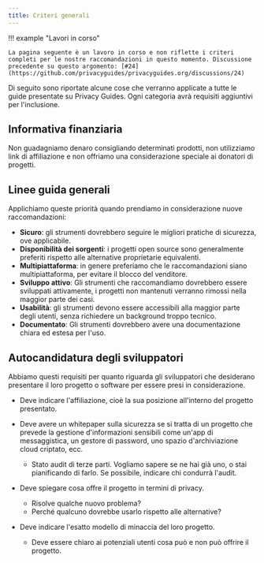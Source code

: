 ```yaml
---
title: Criteri generali
---
```


!!! example "Lavori in corso"

    La pagina seguente è un lavoro in corso e non riflette i criteri completi per le nostre raccomandazioni in questo momento. Discussione precedente su questo argomento: [#24](https://github.com/privacyguides/privacyguides.org/discussions/24)

Di seguito sono riportate alcune cose che verranno applicate a tutte le guide presentate su Privacy Guides. Ogni categoria avrà requisiti aggiuntivi per l'inclusione.

## Informativa finanziaria

Non guadagniamo denaro consigliando determinati prodotti, non utilizziamo link di affiliazione e non offriamo una considerazione speciale ai donatori di progetti.

## Linee guida generali

Applichiamo queste priorità quando prendiamo in considerazione nuove raccomandazioni:

- **Sicuro**: gli strumenti dovrebbero seguire le migliori pratiche di sicurezza, ove applicabile.
- **Disponibilità dei sorgenti**: i progetti open source sono generalmente preferiti rispetto alle alternative proprietarie equivalenti.
- **Multipiattaforma**: in genere preferiamo che le raccomandazioni siano multipiattaforma, per evitare il blocco del venditore.
- **Sviluppo attivo**: Gli strumenti che raccomandiamo dovrebbero essere sviluppati attivamente, i progetti non mantenuti verranno rimossi nella maggior parte dei casi.
- **Usabilità**: gli strumenti devono essere accessibili alla maggior parte degli utenti, senza richiedere un background troppo tecnico.
- **Documentato**: Gli strumenti dovrebbero avere una documentazione chiara ed estesa per l'uso.

## Autocandidatura degli sviluppatori

Abbiamo questi requisiti per quanto riguarda gli sviluppatori che desiderano presentare il loro progetto o software per essere presi in considerazione.

- Deve indicare l'affiliazione, cioè la sua posizione all'interno del progetto presentato.

- Deve avere un whitepaper sulla sicurezza se si tratta di un progetto che prevede la gestione d'informazioni sensibili come un'app di messaggistica, un gestore di password, uno spazio d'archiviazione cloud criptato, ecc.
    - Stato audit di terze parti. Vogliamo sapere se ne hai già uno, o stai pianificando di farlo. Se possibile, indicare chi condurrà l'audit.

- Deve spiegare cosa offre il progetto in termini di privacy.
    - Risolve qualche nuovo problema?
    - Perché qualcuno dovrebbe usarlo rispetto alle alternative?

- Deve indicare l'esatto modello di minaccia del loro progetto.
    - Deve essere chiaro ai potenziali utenti cosa può e non può offrire il progetto.
